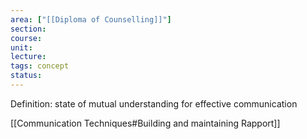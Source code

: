 ```yaml
---
area: ["[[Diploma of Counselling]]"]
section: 
course: 
unit: 
lecture: 
tags: concept
status:
---
```


Definition: state of mutual understanding for effective communication

[[Communication Techniques#Building and maintaining Rapport]]